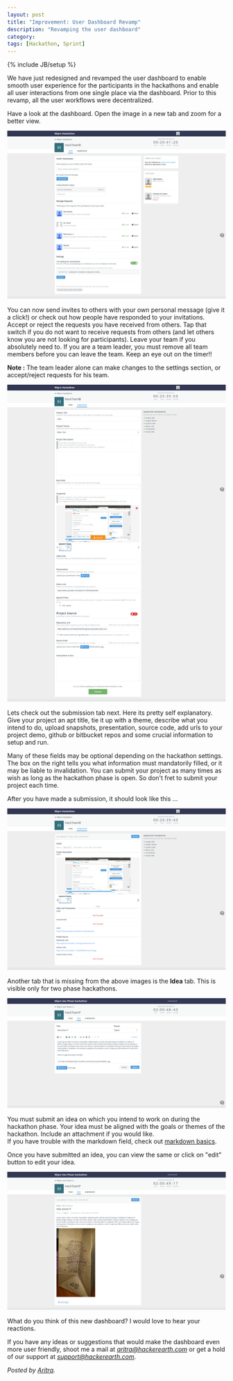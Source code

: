 ```yaml
---
layout: post
title: "Improvement: User Dashboard Revamp"
description: "Revamping the user dashboard"
category:
tags: [Hackathon, Sprint]
---
```

{% include JB/setup %}


We have just redesigned and revamped the user dashboard to enable smooth user experience for the participants in the hackathons and enable all user interactions from one single place via the dashboard. Prior to this revamp, all the user workflows were decentralized.

Have a look at the dashboard. Open the image in a new tab and zoom for a better view.

<img src="/images/team_dashboard.png" />



You can now send invites to others with your own personal message (give it a click!) or check out how people have responded to your invitations. Accept or reject the requests you have received from others. Tap that switch if you do not want to receive requests from others (and let others know you are not looking for participants).
Leave your team if you absolutely need to. If you are a team leader, you must remove all team members before you can leave the team.
Keep an eye out on the timer!!

**Note :** The team leader alone can make changes to the settings section, or accept/reject requests for his team. 

<img src="/images/submission_edit.png" />

Lets check out the submission tab next. Here its pretty self explanatory. Give your project an apt title, tie it up with a theme, describe what you intend to do, upload snapshots, presentation, source code, add urls to your project demo, github or bitbucket repos and some crucial information to setup and run.

Many of these fields may be optional depending on the hackathon settings. The box on the right tells you what information must mandatorily filled, or it may be liable to invalidation. You can submit your project as many times as wish as long as the hackathon phase is open. So don't fret to submit your project each time.

After you have made a submission, it should look like this ...

<img src="/images/submission.png" />

Another tab that is missing from the above images is the **Idea** tab. This is visible only for two phase hackathons. 

<img src="/images/idea_edit.png" />

You must submit an idea on which you intend to work on during the hackathon phase. Your idea must be aligned with the goals or themes of the hackathon. Include an attachment if you would like.  
If you have trouble with the markdown field, check out [markdown basics](http://markdown-guide.readthedocs.io/en/latest/basics.html). 

Once you have submitted an idea, you can view the same or click on "edit" button to edit your idea.

<img src="/images/idea.png" />

What do you think of this new dashboard? I would love to hear your reactions.

If you have any ideas or suggestions that would make the dashboard even more user friendly, shoot me a mail at *[aritra@hackerearth.com](mailto:aritra@hackerearth.com)* or get a hold of our support at *[support@hackerearth.com](mailto:support@hackerearth.com)*.

*Posted by [Aritra](https://www.hackerearth.com/@ak1993.edu).*